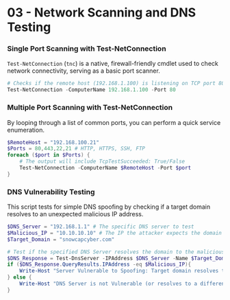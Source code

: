 # 03 - Network Scanning and DNS Testing 

### Single Port Scanning with Test-NetConnection

`Test-NetConnection` (`tnc`) is a native, firewall-friendly cmdlet used to check network connectivity, serving as a basic port scanner.

```powershell
# Checks if the remote host (192.168.1.100) is listening on TCP port 80
Test-NetConnection -ComputerName 192.168.1.100 -Port 80 
```

### Multiple Port Scanning with Test-NetConnection

By looping through a list of common ports, you can perform a quick service enumeration.

```powershell
$RemoteHost = "192.168.100.21"
$Ports = 80,443,22,21 # HTTP, HTTPS, SSH, FTP
foreach ($port in $Ports) {
    # The output will include TcpTestSucceeded: True/False
    Test-NetConnection -ComputerName $RemoteHost -Port $port 
}
```

### DNS Vulnerability Testing

This script tests for simple DNS spoofing by checking if a target domain resolves to an unexpected malicious IP address.

```powershell
$DNS_Server = "192.168.1.1" # The specific DNS server to test
$Malicious_IP = "10.10.10.10" # The IP the attacker expects the domain to resolve to
$Target_Domain = "snowcapcyber.com"

# Test if the specified DNS Server resolves the domain to the malicious IP
$DNS_Response = Test-DnsServer -IPAddress $DNS_Server -Name $Target_Domain -Type A
if ($DNS_Response.QueryResults.IPAddress -eq $Malicious_IP){
	Write-Host "Server Vulnerable to Spoofing: Target domain resolves to $Malicious_IP"
} else { 
	Write-Host "DNS Server is not Vulnerable (or resolves to a different IP)" 
}
```
